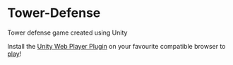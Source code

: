 # Tower-Defense
Tower defense game created using Unity

Install the [Unity Web Player Plugin](https://unity3d.com/webplayer) 
on your favourite compatible browser 
to [play](https://rawgit.com/mchen046/Tower-Defense/master/Tower-Defense.html)!
